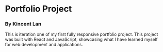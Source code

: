 # Portfolio Project
### By Kincent Lan

This is iteration one of my first fully responsive portfolio project. 
This project was built with React and JavaScript, showcasing what 
I have learned myself for web development and applications.